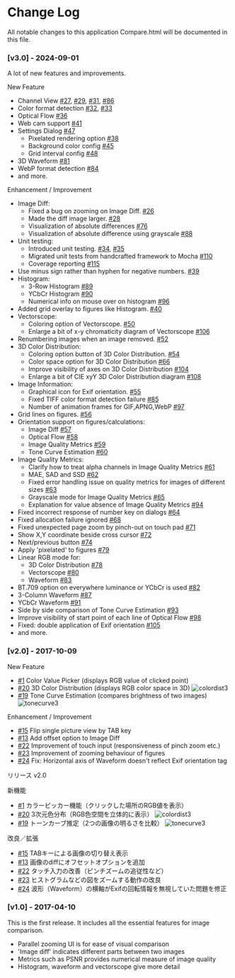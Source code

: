 # Change Log

All notable changes to this application Compare.html will be documented in this file.

### [v3.0] - 2024-09-01

A lot of new features and improvements.

New Feature
- Channel View [#27](https://github.com/tshino/compare/issues/27), [#29](https://github.com/tshino/compare/issues/29), [#31](https://github.com/tshino/compare/issues/31), [#86](https://github.com/tshino/compare/issues/86)
- Color format detection [#32](https://github.com/tshino/compare/issues/32), [#33](https://github.com/tshino/compare/issues/33)
- Optical Flow [#36](https://github.com/tshino/compare/issues/36)
- Web cam support [#41](https://github.com/tshino/compare/issues/41)
- Settings Dialog [#47](https://github.com/tshino/compare/issues/47)
    - Pixelated rendering option [#38](https://github.com/tshino/compare/issues/38)
    - Background color config [#45](https://github.com/tshino/compare/issues/45)
    - Grid interval config [#48](https://github.com/tshino/compare/issues/48)
- 3D Waveform [#81](https://github.com/tshino/compare/issues/81)
- WebP format detection [#84](https://github.com/tshino/compare/issues/84)
- and more.

Enhancement / Improvement
- Image Diff:
    - Fixed a bug on zooming on Image Diff. [#26](https://github.com/tshino/compare/issues/26)
    - Made the diff image larger. [#28](https://github.com/tshino/compare/issues/28)
    - Visualization of absolute differences [#76](https://github.com/tshino/compare/issues/76)
    - Visualization of absolute difference using grayscale [#88](https://github.com/tshino/compare/issues/88)
- Unit testing:
    - Introduced unit testing. [#34](https://github.com/tshino/compare/issues/34), [#35](https://github.com/tshino/compare/issues/35)
    - Migrated unit tests from handcrafted framework to Mocha [#110](https://github.com/tshino/compare/issues/110)
    - Coverage reporting [#115](https://github.com/tshino/compare/pull/115)
- Use minus sign rather than hyphen for negative numbers. [#39](https://github.com/tshino/compare/issues/39)
- Histogram:
    - 3-Row Histogram [#89](https://github.com/tshino/compare/issues/89)
    - YCbCr Histogram [#90](https://github.com/tshino/compare/issues/90)
    - Numerical info on mouse over on histogram [#96](https://github.com/tshino/compare/issues/96)
- Added grid overlay to figures like Histogram. [#40](https://github.com/tshino/compare/issues/40)
- Vectorscope:
    - Coloring option of Vectorscope. [#50](https://github.com/tshino/compare/issues/50)
    - Enlarge a bit of x-y chromaticity diagram of Vectorscope [#106](https://github.com/tshino/compare/issues/106)
- Renumbering images when an image removed. [#52](https://github.com/tshino/compare/issues/52)
- 3D Color Distribution:
    - Coloring option button of 3D Color Distribution. [#54](https://github.com/tshino/compare/issues/54)
    - Color space option for 3D Color Distribution [#66](https://github.com/tshino/compare/issues/66)
    - Improve visibility of axes on 3D Color Distribution [#104](https://github.com/tshino/compare/issues/104)
    - Enlarge a bit of CIE xyY 3D Color Distribution diagram [#108](https://github.com/tshino/compare/issues/108)
- Image Information:
    - Graphical icon for Exif orientation. [#55](https://github.com/tshino/compare/issues/55)
    - Fixed TIFF color format detection failure [#85](https://github.com/tshino/compare/issues/85)
    - Number of animation frames for GIF,APNG,WebP [#97](https://github.com/tshino/compare/issues/97)
- Grid lines on figures. [#56](https://github.com/tshino/compare/issues/56)
- Orientation support on figures/calculations:
    - Image Diff [#57](https://github.com/tshino/compare/issues/57)
    - Optical Flow [#58](https://github.com/tshino/compare/issues/58)
    - Image Quality Metrics [#59](https://github.com/tshino/compare/issues/59)
    - Tone Curve Estimation [#60](https://github.com/tshino/compare/issues/60)
- Image Quality Metrics:
    - Clarify how to treat alpha channels in Image Quality Metrics [#61](https://github.com/tshino/compare/issues/61)
    - MAE, SAD and SSD [#62](https://github.com/tshino/compare/issues/62)
    - Fixed error handling issue on quality metrics for images of different sizes [#63](https://github.com/tshino/compare/issues/63)
    - Grayscale mode for Image Quality Metrics [#65](https://github.com/tshino/compare/issues/65)
    - Explanation for value absence of Image Quality Metrics [#94](https://github.com/tshino/compare/issues/94)
- Fixed incorrect response of number key on dialogs [#64](https://github.com/tshino/compare/issues/64)
- Fixed allocation failure ignored [#68](https://github.com/tshino/compare/issues/68)
- Fixed unexpected page zoom by pinch-out on touch pad [#71](https://github.com/tshino/compare/issues/71)
- Show X,Y coordinate beside cross cursor [#72](https://github.com/tshino/compare/issues/72)
- Next/previous button [#74](https://github.com/tshino/compare/issues/74)
- Apply 'pixelated' to figures [#79](https://github.com/tshino/compare/issues/79)
- Linear RGB mode for:
    - 3D Color Distribution [#78](https://github.com/tshino/compare/issues/78)
    - Vectorscope [#80](https://github.com/tshino/compare/issues/80)
    - Waveform [#83](https://github.com/tshino/compare/issues/83)
- BT.709 option on everywhere luminance or YCbCr is used [#82](https://github.com/tshino/compare/issues/82)
- 3-Column Waveform [#87](https://github.com/tshino/compare/issues/87)
- YCbCr Waveform [#91](https://github.com/tshino/compare/issues/91)
- Side by side comparison of Tone Curve Estimation [#93](https://github.com/tshino/compare/issues/93)
- Improve visibility of start point of each line of Optical Flow [#98](https://github.com/tshino/compare/issues/98)
- Fixed: double application of Exif orientation [#105](https://github.com/tshino/compare/issues/105)
- and more.


### [v2.0] - 2017-10-09

New Feature
- [#1](https://github.com/tshino/compare/issues/1) Color Value Picker (displays RGB value of clicked point)
- [#20](https://github.com/tshino/compare/issues/20) 3D Color Distribution (displays RGB color space in 3D)
  ![colordist3](https://user-images.githubusercontent.com/732920/31325439-23000954-acf8-11e7-930e-7f0d0c6b108a.png)
- [#19](https://github.com/tshino/compare/issues/19) Tone Curve Estimation (compares brightness of two images)
  ![tonecurve3](https://user-images.githubusercontent.com/732920/31325490-b713b80c-acf8-11e7-9dea-a471340d565a.png)

Enhancement / Improvement
- [#15](https://github.com/tshino/compare/issues/15) Flip single picture view by TAB key
- [#13](https://github.com/tshino/compare/issues/13) Add offset option to Image Diff
- [#22](https://github.com/tshino/compare/issues/22) Improvement of touch input (responsiveness of pinch zoom etc.)
- [#23](https://github.com/tshino/compare/issues/23) Improvement of zooming behaviour of figures
- [#24](https://github.com/tshino/compare/issues/24) Fix: Horizontal axis of Waveform doesn't reflect Exif orientation tag

リリース v2.0

新機能
- [#1](https://github.com/tshino/compare/issues/1) カラーピッカー機能（クリックした場所のRGB値を表示）
- [#20](https://github.com/tshino/compare/issues/20) 3次元色分布（RGB色空間を立体的に表示）
  ![colordist3](https://user-images.githubusercontent.com/732920/31325439-23000954-acf8-11e7-930e-7f0d0c6b108a.png)
- [#19](https://github.com/tshino/compare/issues/19) トーンカーブ推定（2つの画像の明るさを比較）
  ![tonecurve3](https://user-images.githubusercontent.com/732920/31325490-b713b80c-acf8-11e7-9dea-a471340d565a.png)

改良／拡張
- [#15](https://github.com/tshino/compare/issues/15) TABキーによる画像の切り替え表示
- [#13](https://github.com/tshino/compare/issues/13) 画像のdiffにオフセットオプションを追加
- [#22](https://github.com/tshino/compare/issues/22) タッチ入力の改善（ピンチズームの追従性など）
- [#23](https://github.com/tshino/compare/issues/23) ヒストグラムなどの図をズームする動作の改良
- [#24](https://github.com/tshino/compare/issues/24) 波形（Waveform）の横軸がExifの回転情報を無視していた問題を修正


### [v1.0] - 2017-04-10

This is the first release.
It includes all the essential features for image comparison.

- Parallel zooming UI is for ease of visual comparison
- 'Image diff' indicates different parts between two images
- Metrics such as PSNR provides numerical measure of image quality
- Histogram, waveform and vectorscope give more detail
